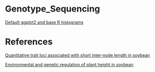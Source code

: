 # Genotype_Sequencing
[Default ggplot2 and base R histograms](https://r-charts.com/distribution/histogram-sturges-ggplot2/)


# References

[Quantitative trait loci associated with short inter-node length in soybean](https://www.ncbi.nlm.nih.gov/pmc/articles/PMC6345224/#!po=37.9630)

[Environmental and genetic regulation of plant height in soybean](https://bmcplantbiol.biomedcentral.com/articles/10.1186/s12870-021-02836-7)
